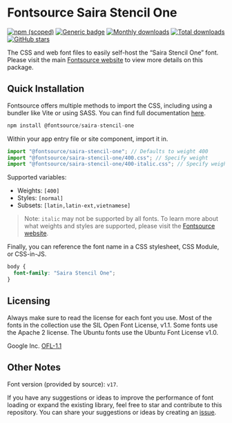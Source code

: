 # Fontsource Saira Stencil One

[![npm (scoped)](https://img.shields.io/npm/v/@fontsource/saira-stencil-one?color=brightgreen)](https://www.npmjs.com/package/@fontsource/saira-stencil-one) [![Generic badge](https://img.shields.io/badge/fontsource-passing-brightgreen)](https://github.com/fontsource/fontsource) [![Monthly downloads](https://badgen.net/npm/dm/@fontsource/saira-stencil-one)](https://github.com/fontsource/fontsource) [![Total downloads](https://badgen.net/npm/dt/@fontsource/saira-stencil-one)](https://github.com/fontsource/fontsource) [![GitHub stars](https://img.shields.io/github/stars/fontsource/fontsource.svg?style=social&label=Star)](https://github.com/fontsource/fontsource/stargazers)

The CSS and web font files to easily self-host the “Saira Stencil One” font. Please visit the main [Fontsource website](https://fontsource.org/fonts/saira-stencil-one) to view more details on this package.

## Quick Installation

Fontsource offers multiple methods to import the CSS, including using a bundler like Vite or using SASS. You can find full documentation [here](https://fontsource.org/docs/getting-started/introduction).

```javascript
npm install @fontsource/saira-stencil-one
```

Within your app entry file or site component, import it in.

```javascript
import "@fontsource/saira-stencil-one"; // Defaults to weight 400
import "@fontsource/saira-stencil-one/400.css"; // Specify weight
import "@fontsource/saira-stencil-one/400-italic.css"; // Specify weight and style
```

Supported variables:
- Weights: `[400]`
- Styles: `[normal]`
- Subsets: `[latin,latin-ext,vietnamese]`

> Note: `italic` may not be supported by all fonts. To learn more about what weights and styles are supported, please visit the [Fontsource website](https://fontsource.org/fonts/saira-stencil-one).

Finally, you can reference the font name in a CSS stylesheet, CSS Module, or CSS-in-JS.

```css
body {
  font-family: "Saira Stencil One";
}
```

## Licensing
Always make sure to read the license for each font you use. Most of the fonts in the collection use the SIL Open Font License, v1.1. Some fonts use the Apache 2 license. The Ubuntu fonts use the Ubuntu Font License v1.0.

Google Inc.
[OFL-1.1](http://scripts.sil.org/OFL)

## Other Notes
Font version (provided by source): `v17`.

If you have any suggestions or ideas to improve the performance of font loading or expand the existing library, feel free to star and contribute to this repository. You can share your suggestions or ideas by creating an [issue](https://github.com/fontsource/fontsource/issues).